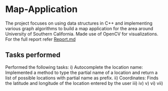 # Map-Application

The project focuses on using data structures in C++ and implementing various graph algorithms to build a map application for the area around University of Southern California. Made use of OpenCV for visualizations.
For the full report refer [Report.md](https://github.com/muskaan99/Map-Application/blob/main/REPORT.md)
## Tasks performed

Performed the following tasks:
i) Autocomplete the location name:  Implemented a method to type the partial name of a location and return a list of possible locations with partial name as prefix.
ii) Coordinates: Finds the latitude and longitude of the location entered by the user
iii)
iv)
v)
vi)
vii) 
